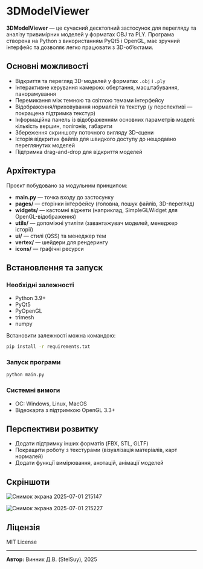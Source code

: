 
# 3DModelViewer

**3DModelViewer** — це сучасний десктопний застосунок для перегляду та аналізу тривимірних моделей у форматах OBJ та PLY. Програма створена на Python з використанням PyQt5 і OpenGL, має зручний інтерфейс та дозволяє легко працювати з 3D-об’єктами.

## Основні можливості

* Відкриття та перегляд 3D-моделей у форматах `.obj` і `.ply`
* Інтерактивне керування камерою: обертання, масштабування, панорамування
* Перемикання між темною та світлою темами інтерфейсу
* Відображення/приховування нормалей та текстур (у перспективі — покращена підтримка текстур)
* Інформаційна панель із відображенням основних параметрів моделі: кількість вершин, полігонів, габарити
* Збереження скриншоту поточного вигляду 3D-сцени
* Історія відкритих файлів для швидкого доступу до нещодавно переглянутих моделей
* Підтримка drag-and-drop для відкриття моделей

## Архітектура

Проєкт побудовано за модульним принципом:

* **main.py** — точка входу до застосунку
* **pages/** — сторінки інтерфейсу (головна, пошук файлів, 3D-перегляд)
* **widgets/** — кастомні віджети (наприклад, SimpleGLWidget для OpenGL-відображення)
* **utils/** — допоміжні утиліти (завантажувач моделей, менеджер історії)
* **ui/** — стилі (QSS) та менеджер тем
* **vertex/** — шейдери для рендерингу
* **icons/** — графічні ресурси

## Встановлення та запуск

### Необхідні залежності

* Python 3.9+
* PyQt5
* PyOpenGL
* trimesh
* numpy

Встановити залежності можна командою:

```bash
pip install -r requirements.txt
```

### Запуск програми

```bash
python main.py
```

### Системні вимоги

* ОС: Windows, Linux, MacOS
* Відеокарта з підтримкою OpenGL 3.3+

## Перспективи розвитку

* Додати підтримку інших форматів (FBX, STL, GLTF)
* Покращити роботу з текстурами (візуалізація матеріалів, карт нормалей)
* Додати функції вимірювання, анотацій, анімації моделей

## Скріншоти
![Снимок экрана 2025-07-01 215147](https://github.com/user-attachments/assets/31af22dc-5d03-454e-b6da-370a044290cd)

![Снимок экрана 2025-07-01 215227](https://github.com/user-attachments/assets/91019a5d-4a17-4d71-9e43-4917b869e198)


## Ліцензія

MIT License

---

**Автор:** Винник Д.В. (StelSuy), 2025


